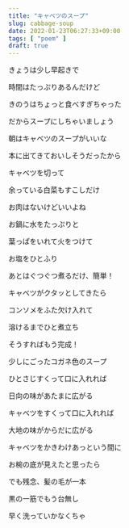 ```yaml
---
title: "キャベツのスープ"
slug: cabbage-soup
date: 2022-01-23T06:27:33+09:00
tags: [ "poem" ]
draft: true
---
```


きょうは少し早起きで

時間はたっぷりあるんだけど

きのうはちょっと食べすぎちゃった

だからスープにしちゃいましょう

朝はキャベツのスープがいいな

本に出てきておいしそうだったから

キャベツを切って

余っている白菜もすこしだけ

お肉はないけどいいよね

お鍋に水をたっぷりと

葉っぱをいれて火をつけて

お塩をひとふり

あとはぐつぐつ煮るだけ、簡単！

キャベツがクタッとしてきたら

コンソメをふた欠け入れて

溶けるまでひと煮立ち

そうすればもう完成！

少しにごったコガネ色のスープ

ひとさじすくって口に入れれば

日向の味があたまに広がる

キャベツをすくって口に入れれば

大地の味がからだに広がる

キャベツをかきわけあっという間に

お椀の底が見えたと思ったら

でも残念、髪の毛が一本

黒の一筋でもう台無し

早く洗っていかなくちゃ